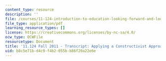 ```yaml
---
content_type: resource
description: ''
file: /courses/11-124-introduction-to-education-looking-forward-and-looking-back-on-education-fall-2011/b8c5e71bd4c9f4b2055bb86f20a22e6e_MIT11_124F11_apply_constuctivist_approach.pdf
file_type: application/pdf
learning_resource_types: []
license: https://creativecommons.org/licenses/by-nc-sa/4.0/
ocw_type: OCWFile
resourcetype: Document
title: '11.124 Fall 2011 - Transcript: Applying a Constructivist Approach'
uid: b8c5e71b-d4c9-f4b2-055b-b86f20a22e6e
---
```

